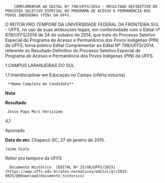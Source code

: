         COMPLEMENTAR AO EDITAL Nº 798/UFFS/2014 - RESULTADO DEFINITIVO DO PROCESSO SELETIVO ESPECIAL DO PROGRAMA DE ACESSO E PERMANÊNCIA DOS POVOS INDÍGENAS (PIN) DA UFFS.  

O REITOR *PRO TEMPORE* DA UNIVERSIDADE FEDERAL DA FRONTEIRA SUL - UFFS, no uso de suas atribuições legais, em conformidade com o Edital nº 678/UFFS/2014 de 24 de outubro de 2014, que trata do Processo Seletivo Especial do Programa de Acesso e Permanência dos Povos Indígenas (PIN) da UFFS, torna público Edital Complementar ao Edital Nº 798/UFFS/2014, referente ao Resultado Definitivo do Processo Seletivo Especial do Programa de Acesso e Permanência dos Povos Indígenas (PIN) da UFFS.

 1 *CAMPUS* LARANJEIRAS DO SUL

 1.1 Interdisciplinar em Educação no Campo (oferta noturna)

     **Nome Completo do Candidato**

   **Nota**

   **Resultado**

     Jesse Papa Miri Veríssimo

   4,1

   Aprovado

      

   **Data do ato:** Chapecó-SC, 27 de janeiro de 2015.   
 

    Jaime Giolo   
 Reitor pro tempore da UFFS 

      Documento Histórico  [EDITAL Nº 25/GR/UFFS/2015](https://www.uffs.edu.br/atos-normativos/edital/gr/2015-0025/@@download/documento_historico)     
      